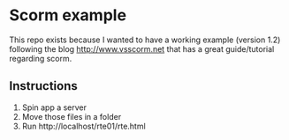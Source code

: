 # Scorm example

This repo exists because I wanted to have a working example (version 1.2) following the blog http://www.vsscorm.net that has a great guide/tutorial regarding scorm.


## Instructions

1. Spin app a server
2. Move those files in a folder
3. Run http://localhost/rte01/rte.html
